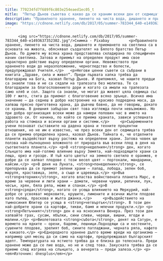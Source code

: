 ```yaml
---
title: 770234fd7f689f6c803e254eaed1ec05_t
mitle:  "Петър Дънов съветва с какво да се храним всеки ден от седмицата"
description: "Правилното хранене, пиенето на чиста вода, дишането и приемането на светлина са в основата на живота, обяснявал създателят на Бялото братство Петър Дънов. По думите му всяка храна представлява складирана по специфичен начин светлина. Затова и приемът на определен продукт има свое характерно действие върху определени органи. Невежеството при храненето води до неразположение, черногледство и …"
image: "https://cdnone.netlify.com/db/2017/05/summer-783344_640-e1493637352302.jpg"
---
```


          <img src="https://cdnone.netlify.com/db/2017/05/summer-783344_640-e1493637352302.jpg"/>Снимка - Pixabay         <p>Правилното хранене, пиенето на чиста вода, дишането и приемането на светлина са в основата на живота, обяснявал създателят на Бялото братство Петър Дънов. По думите му всяка храна представлява складирана по специфичен начин светлина. Затова и приемът на определен продукт има свое характерно действие върху определени органи. Невежеството при храненето води до неразположение, черногледство и болести, предупреждавал Учителя.</p>   <p>Негови ценни съвети са събрани в книгата „Здраве, сила и живот“. Преди първата хапка трябва да благодариш на Бога, казвал Петър Дънов. И припомнял, че нашите предци са знаели това и не са сядали на трапезата без молитва. Те са благодарили за благословението дори и когато са имали на трапезата само хляб и сол. Защото са знаели, че могат да живеят цяла седмица със 100 г жито, стига да приемат с благоговение всяко зрънце. Всичко има значение – да седнеш в добро настроение на красиво подредена маса, да хапваш прясно приготвена храна, да дъвчеш бавно, да не говориш, докато се храниш. В днешния забързан свят това изглежда почти невъзможно. Но при добра организация всеки може да намери половин час в името на здравето си. От начина, по който се приема храната, зависи успешната работа на стомаха и всички органи и системи.</p>     <p>Съвременните учени познават съставките на дадена храна и техните процентни отношения, но не им е известно, че през всеки ден от седмицата трябва да се приема определена храна, казвал Дънов. Тайната е, че отделните планети въздействат върху растежа на определени храни. Затова човек ще ползва най-пълноценно вложеното от природата във всеки плод в деня на съответната планета.</p> <p>В <strong>неделния</strong> ден, когато Слънцето има най-голямо влияние върху Земята, най-подходящите храни са леща, ориз и грозде. И тъй като цветът на земното светило е оранжев, е добре да се хапват плодове с този весел цвят – портокали, мандарини, кайсии.</p> <p>В деня на Луната, <strong>понеделник</strong>, се препоръчва да се приемат зелени храни – лапад, лобода, зелен боб, маруля, краставица, зеле, а също и царевица.</p> <p>Във <strong>вторник</strong>, когато властва войнствената планета Марс, е време за червени и люти храни – домати, червени чушки, репички, лук, чесън, хрян, бяла ряпа, може и спанак.</p> <p>В <strong>сряда</strong>, когато се усеща влиянието на Меркурий, най-добре се усвояват морковите, крушите, лимоните и всички жълти плодове като пъпеш, праскова и жълта джанка.</p>     <p>Въздействието на тъмносиния Юпитер се усеща в <strong>четвъртък</strong>. В този ден най-добрите храни са картофи, тикви, бамя и млечни продукти.</p> <p><strong>Петъчният</strong> ден е на ясносинята Венера. През този ден хапвайте грах, сусам, ябълки, сини сливи, череши, вишни, ягоди и малини.</p> <p>Виолетовата <strong>събота</strong>, денят на Сатурн, е времето на ядките – орехи, бадеми, лешници.Подходящи са и кестените, сушените плодове, зрелият боб, сините патладжани, черната ряпа, кафето и какаото.</p> <p>Еднородното хранене дълго време вреди на организма – например цял месец да си само на картофи, предупреждавал българският адепт. Температурата на ястието трябва да е близка до телесната. Преди хранене може да се пие вода, но не и след това. Закуската трябва да се приеме след изгрева на слънцето, а вечерята – преди залеза.</p> <p><em>Източник: dnesplus</em></p>         